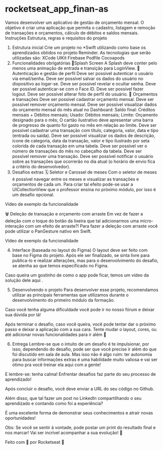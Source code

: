 # rocketseat_app_finan-as

Vamos desenvolver um aplicativo de gestão de orçamento mensal. O objetivo é criar uma aplicação que permita o cadastro, listagem e remoção de transações e orçamentos, cálculo de débitos e saldos mensais.
Instruções
Estrutura, regras e requisitos do projeto

1. Estrutura inicial
Crie um projeto no *Swift utilizando como base os aprendizados obtidos no projeto Reminder.
As tecnologias que serão utilizadas são:
XCode
UIKit
Firebase
Podfile
Cocoapods
2. Funcionalidades obrigatórias
📱Splash Screen
A Splash deve conter pelo menos uma animação de entrada e transição para LoginView.
🔐 Autenticação e gestão de perfil
Deve ser possível autenticar o usuário via email/senha.
Deve ser possível salvar os dados do usuário no dispositivo ao logar-se.
Deve ser possível revelar e ocultar senha.
Deve ser possível autenticar-se com o Face ID.
Deve ser possível fazer logout.
Deve ser possível alterar foto de perfil do usuário.
🏦 Orçamentos e transações
Deve ser possível cadastrar orçamento mensal.
Deve ser possível remover orçamento mensal.
Deve ser possível visualizar dados do orçamento mensal do mês atual no Dashboard:
Saldo final: Créditos mensais + Débitos mensais;
Usado: Débitos mensais;
Limite: Orçamento designado para o mês;
O cartão ilustrativo deve apresentar uma barra de progresso de quanto foi gasto no mês em relação ao limite.
Deve ser possível cadastrar uma transação com título, categoria, valor, data e tipo (entrada ou saída).
Deve ser possível visualizar os dados de descrição, ícone de categoria, data da transação, valor e tipo ilustrado por seta colorida de cada transação em uma tabela.
Deve ser possível ver o número de transações do mês no cabeçalho da tabela.
Deve ser possível remover uma transação.
Deve ser possível notificar o usuário sobre as transações que ocorrerão no dia atual (o horário de envio fica a critério do desenvolvedor).
3. Desafios extras
🗓️ Seletor e Carossel de meses
Com o seletor de meses é possível navegar entre os meses e visualizar as transações e orçamentos de cada um. Para criar tal efeito pode-se usar a UICollectionView que o professor ensina no próximo módulo, por isso é um desafio opcional.

Vídeo de exemplo da funcionalidade

🗑️ Deleção de transação e orçamento com arraste
Em vez de fazer a deleção com o toque do botão da lixeira que tal adicionarmos uma micro-interação com um efeito de arraste?! Para fazer a deleção com arraste você pode utilizar o PanGesture nativo em Swift.

Vídeo de exemplo da funcionalidade

4. Interface (baseada no layout do Figma)
O layout deve ser feito com base no Figma do projeto. Após ele ser finalizado, se sinta livre para publica-lo e realizar alterações, mas para o desenvolvimento do desafio, se atenha ao que temos especificado no Figma.

Caso queira um gostinho de como o app pode ficar, temos um vídeo da solução dele 
aqui
.

5. Desenvolvendo o projeto
Para desenvolver esse projeto, recomendamos utilizar as principais ferramentas que utilizamos durante o desenvolvimento do primeiro módulo da formação.

Caso você tenha alguma dificuldade você pode ir no nosso 
fórum
 e deixar sua dúvida por lá!

Após terminar o desafio, caso você queira, você pode tentar dar o próximo passo e deixar a aplicação com a sua cara. Tente mudar o layout, cores, ou até adicionar novas funcionalidades para ir além 🚀

6. Entrega
Lembre-se que o intuito de um desafio é te impulsionar, por isso, dependendo do desafio, pode ser que você precise ir além do que foi discutido em sala de aula. Mas isso não é algo ruim: ter autonomia para buscar informações extras é uma habilidade muito valiosa e vai ser ótimo pra você treinar ela aqui com a gente!

E lembre-se: tenha calma! Enfrentar desafios faz parte do seu processo de aprendizado!

Após concluir o desafio, você deve enviar a URL do seu código no Github.

Além disso, que tal fazer um post no LinkedIn compartilhando o seu aprendizado e contando como foi a experiência?

É uma excelente forma de demonstrar seus conhecimentos e atrair novas oportunidades!

Obs: Se você se sentir à vontade, pode postar um print do resultado final e nos marcar! Vai ser incrível acompanhar a sua evolução! 💜

Feito com 💜 por Rocketseat 👋
